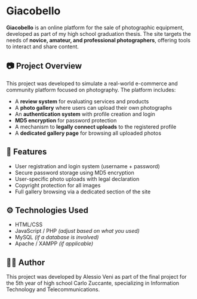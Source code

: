 # Giacobello

**Giacobello** is an online platform for the sale of photographic equipment, developed as part of my high school graduation thesis. The site targets the needs of **novice, amateur, and professional photographers**, offering tools to interact and share content.

## 📷 Project Overview

This project was developed to simulate a real-world e-commerce and community platform focused on photography. The platform includes:

- A **review system** for evaluating services and products
- A **photo gallery** where users can upload their own photographs
- An **authentication system** with profile creation and login
- **MD5 encryption** for password protection
- A mechanism to **legally connect uploads** to the registered profile
- A **dedicated gallery page** for browsing all uploaded photos

## 🔐 Features

- User registration and login system (username + password)
- Secure password storage using MD5 encryption
- User-specific photo uploads with legal declaration
- Copyright protection for all images
- Full gallery browsing via a dedicated section of the site

## ⚙️ Technologies Used

- HTML/CSS
- JavaScript / PHP *(adjust based on what you used)*
- MySQL *(if a database is involved)*
- Apache / XAMPP *(if applicable)*

## 🧑‍🎓 Author

This project was developed by Alessio Veni as part of the final project for the 5th year of high school Carlo Zuccante, specializing in Information Technology and Telecommunications.
